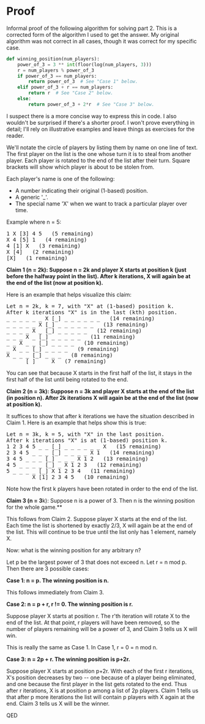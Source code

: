 # Proof

Informal proof of the following algorithm for solving part 2.  This is a corrected form of the algorithm I used to get the answer.  My original algorithm was not correct in all cases, though it was correct for my specific case.

```python
def winning_position(num_players):
	power_of_3 = 3 ** int(floor(log(num_players, 3)))
	r = num_players % power_of_3
	if power_of_3 == num_players:
		return power_of_3  # See "Case 1" below.
	elif power_of_3 + r == num_players:
		return r  # See "Case 2" below.
	else:
		return power_of_3 + 2*r  # See "Case 3" below.
```

I suspect there is a more concise way to express this in code.  I also wouldn't be surprised if there's a shorter proof.  I won't prove everything in detail; I'll rely on illustrative examples and leave things as exercises for the reader.

We'll notate the circle of players by listing them by name on one line of text.  The first player on the list is the one whose turn it is to steal from another player.  Each player is rotated to the end of the list after their turn.  Square brackets will show which player is about to be stolen from.

Each player's name is one of the following:

- A number indicating their original (1-based) position.
- A generic '_'.
- The special name 'X' when we want to track a particular player over time.

Example where n = 5:

<pre>
1 X [3] 4 5   (5 remaining)
X 4 [5] 1   (4 remaining)
4 [1] X   (3 remaining)
X [4]   (2 remaining)
[X]   (1 remaining)
</pre>

**Claim 1 (n = 2k): Suppose n = 2k and player X starts at position k (just before the halfway point in the list).  After k iterations, X will again be at the end of the list (now at position k).**

Here is an example that helps visualize this claim:

<pre>
Let n = 2k, k = 7, with "X" at (1-based) position k.
After k iterations "X" is in the last (kth) position.
_ _ _ _ _ _ X [_] _ _ _ _ _ _   (14 remaining)
_ _ _ _ _ X [_] _ _ _ _ _ _   (13 remaining)
_ _ _ _ X _ [_] _ _ _ _ _   (12 remaining)
_ _ _ X _ [_] _ _ _ _ _   (11 remaining)
_ _ X _ _ [_] _ _ _ _   (10 remaining)
_ X _ _ [_] _ _ _ _   (9 remaining)
X _ _ _ [_] _ _ _   (8 remaining)
_ _ _ [_] _ _ X   (7 remaining)
</pre>

You can see that because X starts in the first half of the list, it stays in the first half of the list until being rotated to the end.

**Claim 2 (n = 3k): Suppose n = 3k and player X starts at the end of the list (in position n).  After 2k iterations X will again be at the end of the list (now at position k).**

It suffices to show that after k iterations we have the situation described in Claim 1.  Here is an example that helps show this is true:

<pre>
Let n = 3k, k = 5, with "X" in the last position.
After k iterations "X" is at (1-based) position k.
1 2 3 4 5 _ _ [_] _ _ _ _ _ _ X   (15 remaining)
2 3 4 5 _ _ _ [_] _ _ _ _ X 1   (14 remaining)
3 4 5 _ _ _ [_] _ _ _ X 1 2   (13 remaining)
4 5 _ _ _ _ [_] _ X 1 2 3   (12 remaining)
5 _ _ _ _ [_] X 1 2 3 4   (11 remaining)
_ _ _ _ X [1] 2 3 4 5   (10 remaining)
</pre>

Note how the first k players have been rotated in order to the end of the list.

**Claim 3 (n = 3**k): Suppose n is a power of 3.  Then n is the winning position for the whole game.**

This follows from Claim 2.  Suppose player X starts at the end of the list.  Each time the list is shortened by exactly 2/3, X will again be at the end of the list.  This will continue to be true until the list only has 1 element, namely X.

Now: what is the winning position for any arbitrary n?

Let p be the largest power of 3 that does not exceed n.  Let r = n mod p.  Then there are 3 possible cases:

**Case 1: n = p.  The winning position is n.**

This follows immediately from Claim 3.

**Case 2: n = p + r, r != 0.  The winning position is r.**

Suppose player X starts at position r.  The r'th iteration will rotate X to the end of the list.  At that point, r players will have been removed, so the number of players remaining will be a power of 3, and Claim 3 tells us X will win.

This is really the same as Case 1.  In Case 1, r = 0 = n mod n.

**Case 3: n = 2p + r.  The winning position is p+2r.**

Suppose player X starts at position p+2r.  With each of the first r iterations, X's position decreases by two -- one because of a player being eliminated, and one because the first player in the list gets rotated to the end.  Thus after r iterations, X is at position p among a list of 2p players.  Claim 1 tells us that after p more iterations the list will contain p players with X again at the end.  Claim 3 tells us X will be the winner.

QED
